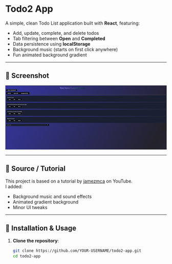 # Todo2 App

A simple, clean Todo List application built with **React**, featuring:

- Add, update, complete, and delete todos
- Tab filtering between **Open** and **Completed**
- Data persistence using **localStorage**
- Background music (starts on first click anywhere)
- Fun animated background gradient

---

## 📸 Screenshot
<!-- Replace with actual screenshot path after you add it -->
![Todo2 App Screenshot](./screenshot.png)

---

## 📂 Source / Tutorial
This project is based on a tutorial by [jamezmca](https://github.com/jamezmca) on YouTube.  
I added:
- Background music and sound effects
- Animated gradient background
- Minor UI tweaks

---

## 🚀 Installation & Usage

1. **Clone the repository**:
   ```bash
   git clone https://github.com/YOUR-USERNAME/todo2-app.git
   cd todo2-app